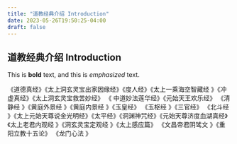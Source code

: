 ```yaml
---
title: "道教经典介绍 Introduction"
date: 2023-05-26T19:50:25-04:00
draft: false
---
```


## 道教经典介绍 Introduction

This is **bold** text, and this is *emphasized* text.

《道德真经》《太上洞玄灵宝出家因缘经》《度人经》《太上一乘海空智藏经 》《冲虚真经》《太上洞玄灵宝救苦妙经》 《 中道妙法莲华经》《元始天王欢乐经》 《清静经 》《黄庭外景经 》《黄庭内景经 》《玉皇经》 《玉枢经 》《三官经》 《北斗经 》《太上元始天尊说金光明经》《太平经》《洞渊神咒经》《元始天尊济度血湖真经》《太上老君内观经 》《洞玄灵宝定观经 》《太上感应篇》 《文昌帝君阴骘文 》《重阳立教十五论》 《龙门心法 》


